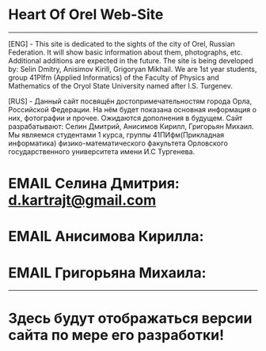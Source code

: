 # Heart Of Orel Web-Site
___________________________________________________________________________
[ENG] - This site is dedicated to the sights of the city of Orel, Russian Federation. It will show basic information about them, photographs, etc. Additional additions are expected in the future.
The site is being developed by: Selin Dmitry, Anisimov Kirill, Grigoryan Mikhail. We are 1st year students, group 41PIfm (Applied Informatics) of the Faculty of Physics and Mathematics of the Oryol State University named after I.S. Turgenev.

[RUS] - Данный сайт посвящён достопримечательностям города Орла, Российской Федерации. На нём будет показана основная информация о них, фотографии и прочее. Ожидаются дополнения в будущем.
Сайт разрабатывают: Селин Дмитрий, Анисимов Кирилл, Григорьян Михаил. Мы являемся студентами 1 курса, группы 41ПИфм(Прикладная информатика) физико-математического факультета Орловского государственного университета имени И.С Тургенева.

# EMAIL Селина Дмитрия: d.kartrajt@gmail.com
# EMAIL Анисимова Кирилла: 
# EMAIL Григорьяна Михаила: 
________________________________________________________________________________

# Здесь будут отображаться версии сайта по мере его разработки!
